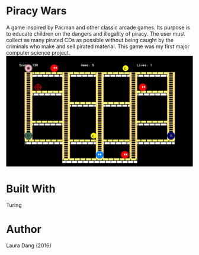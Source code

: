 # Piracy Wars
A game inspired by Pacman and other classic arcade games. Its purpose is to educate children on the dangers and illegality of piracy. The user must collect as many pirated CDs as possible without being caught by the criminals who make and sell pirated material. This game was my first major computer science project.
![](turing_game.gif)

# Built With
Turing

# Author
Laura Dang (2016)
